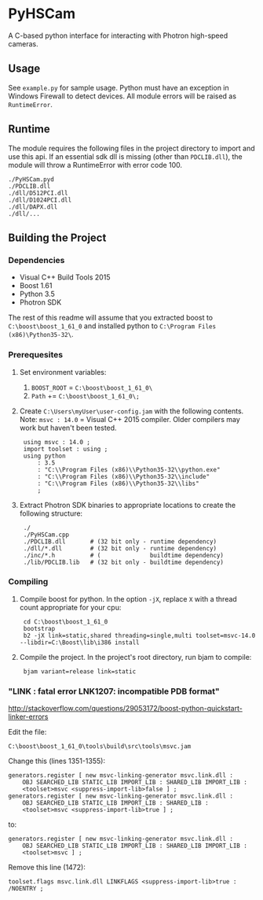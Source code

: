 # PyHSCam

A C-based python interface for interacting with Photron high-speed cameras.

## Usage

See `example.py` for sample usage. Python must have an exception in Windows Firewall to detect devices. All module errors will be raised as `RuntimeError`.

## Runtime

The module requires the following files in the project directory to import and use this api. If an essential sdk dll is missing (other than `PDCLIB.dll`), the module will throw a RuntimeError with error code 100.

    ./PyHSCam.pyd
    ./PDCLIB.dll
    ./dll/D512PCI.dll
    ./dll/D1024PCI.dll
    ./dll/DAPX.dll
    ./dll/...


## Building the Project

### Dependencies

- Visual C++ Build Tools 2015
- Boost 1.61
- Python 3.5
- Photron SDK

The rest of this readme will assume that you extracted boost to `C:\boost\boost_1_61_0` and installed python to `C:\Program Files (x86)\Python35-32\`.

### Prerequesites

1. Set environment variables:
    1. `BOOST_ROOT` = `C:\boost\boost_1_61_0\`
    2. `Path` += `C:\boost\boost_1_61_0\;`
2. Create `C:\Users\myUser\user-config.jam` with the following contents. Note: `msvc : 14.0` = Visual C++ 2015 compiler. Older compilers may work but haven't been tested.

        using msvc : 14.0 ;
        import toolset : using ;
        using python
            : 3.5
            : "C:\\Program Files (x86)\\Python35-32\\python.exe"
            : "C:\\Program Files (x86)\\Python35-32\\include"
            : "C:\\Program Files (x86)\\Python35-32\\libs"
            ;
3. Extract Photron SDK binaries to appropriate locations to create the following structure:

        ./
        ./PyHSCam.cpp
        ./PDCLIB.dll       # (32 bit only - runtime dependency)
        ./dll/*.dll        # (32 bit only - runtime dependency)
        ./inc/*.h          # (              buildtime dependency)
        ./lib/PDCLIB.lib   # (32 bit only - buildtime dependency)


### Compiling

1. Compile boost for python. In the option `-jX`, replace `X` with a thread count appropriate for your cpu:

        cd C:\boost\boost_1_61_0
        bootstrap
        b2 -jX link=static,shared threading=single,multi toolset=msvc-14.0 --libdir=C:\Boost\lib\i386 install
2. Compile the project. In the project's root directory, run bjam to compile:

        bjam variant=release link=static

### "LINK : fatal error LNK1207: incompatible PDB format"

http://stackoverflow.com/questions/29053172/boost-python-quickstart-linker-errors

Edit the file:

`C:\boost\boost_1_61_0\tools\build\src\tools\msvc.jam`

Change this (lines 1351-1355):

```
generators.register [ new msvc-linking-generator msvc.link.dll :
    OBJ SEARCHED_LIB STATIC_LIB IMPORT_LIB : SHARED_LIB IMPORT_LIB :
    <toolset>msvc <suppress-import-lib>false ] ;
generators.register [ new msvc-linking-generator msvc.link.dll :
    OBJ SEARCHED_LIB STATIC_LIB IMPORT_LIB : SHARED_LIB :
    <toolset>msvc <suppress-import-lib>true ] ;
```

to:

```
generators.register [ new msvc-linking-generator msvc.link.dll :
    OBJ SEARCHED_LIB STATIC_LIB IMPORT_LIB : SHARED_LIB IMPORT_LIB :
    <toolset>msvc ] ;
```

Remove this line (1472):

`toolset.flags msvc.link.dll LINKFLAGS <suppress-import-lib>true : /NOENTRY ;`
